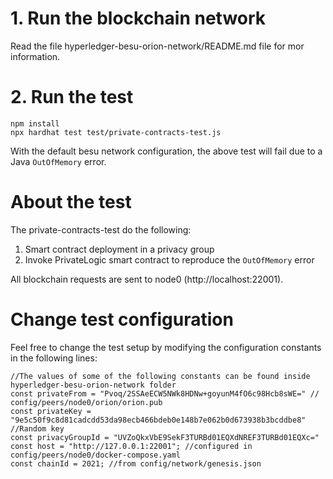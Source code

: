 # 1. Run the blockchain network
Read the file hyperledger-besu-orion-network/README.md file for mor information.

# 2. Run the test

```
npm install
npx hardhat test test/private-contracts-test.js
```
With the default besu network configuration, the above test will fail due to a Java `OutOfMemory` error.

# About the test

The private-contracts-test do the following:
1. Smart contract deployment in a privacy group
2. Invoke PrivateLogic smart contract to reproduce the `OutOfMemory` error

All blockchain requests are sent to node0 (http://localhost:22001).

# Change test configuration
Feel free to change the test setup by modifying the configuration constants in the following lines:

```
//The values of some of the following constants can be found inside hyperledger-besu-orion-network folder
const privateFrom = "Pvoq/2SSAeECW5NWk8HDNw+goyunM4fO6c98Hcb8sWE=" // config/peers/node0/orion/orion.pub 
const privateKey = "9e5c50f9c8d81cadcdd53da98ecb466bdeb0e148b7e062b0d673938b3bcddbe8" //Random key
const privacyGroupId = "UVZoQkxVbE9SekF3TURBd01EQXdNREF3TURBd01EQXc="
const host = "http://127.0.0.1:22001"; //configured in config/peers/node0/docker-compose.yaml
const chainId = 2021; //from config/network/genesis.json
```